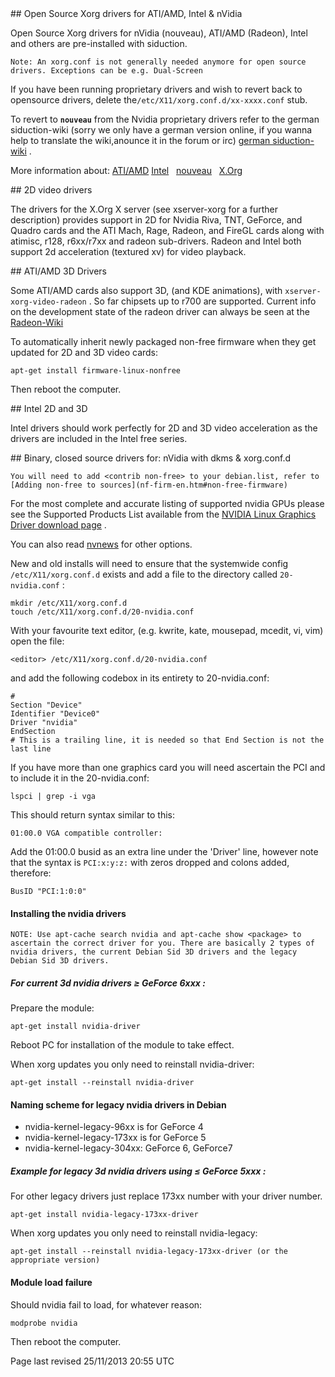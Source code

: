 <div id="main-page"></div>
<div class="divider" id="foss-xorg"></div>
## Open Source Xorg drivers for ATI/AMD, Intel &amp; nVidia

Open Source Xorg drivers for nVidia (nouveau), ATI/AMD (Radeon), Intel and others are pre-installed with siduction. 

`Note: An xorg.conf is not generally needed anymore for open source drivers. Exceptions can be e.g. Dual-Screen` 

If you have been running proprietary drivers and wish to revert back to opensource drivers, delete the`/etc/X11/xorg.conf.d/xx-xxxx.conf`  stub.

To revert to **`nouveau`**  from the Nvidia proprietary drivers refer to the german siduction-wiki (sorry we only have a german version online, if you wanna help to translate the wiki,anounce it in the forum or irc) [german siduction-wiki](http://wiki.siduction.de/index.php?title=Wie_entferne_ich_propriet%C3%A4re_nVidia-Treiber%3F) .

More information about:  [ATI/AMD](http://www.x.org/wiki/radeon)   [Intel](http://www.x.org/wiki/IntelGraphicsDriver)  &nbsp;  [nouveau](http://nouveau.freedesktop.org/wiki/FeatureMatrix)  &nbsp;  [X.Org](http://xorg.freedesktop.org) 

<div class="divider" id="x2d"></div>
## 2D video drivers

The drivers for the X.Org X server (see xserver-xorg for a further description) provides support in 2D for Nvidia Riva, TNT, GeForce, and Quadro cards and the ATI Mach, Rage, Radeon, and FireGL cards along with atimisc, r128, r6xx/r7xx and radeon sub-drivers. Radeon and Intel both support 2d acceleration (textured xv) for video playback.

<div class="divider" id="ati-3d"></div>
## ATI/AMD 3D Drivers

Some ATI/AMD cards also support 3D, (and KDE animations), with `xserver-xorg-video-radeon` . So far chipsets up to r700 are supported. Current info on the development state of the radeon driver can always be seen at the  [Radeon-Wiki](http://wiki.x.org/wiki/RadeonFeature) 

To automatically inherit newly packaged non-free firmware when they get updated for 2D and 3D video cards:

~~~  
apt-get install firmware-linux-nonfree  
~~~

Then reboot the computer.

<div class="divider" id="intel"></div>
## Intel 2D and 3D

Intel drivers should work perfectly for 2D and 3D video acceleration as the drivers are included in the Intel free series.

<div class="divider" id="nvidia"></div>
## Binary, closed source drivers for: nVidia with dkms &amp; xorg.conf.d

`You will need to add <contrib non-free> to your debian.list, refer to  [Adding non-free to sources](nf-firm-en.htm#non-free-firmware)` 

For the most complete and accurate listing of supported nvidia GPUs please see the Supported Products List available from the  [NVIDIA Linux Graphics Driver download page](http://www.nvidia.com/object/unix.html) .

You can also read  [nvnews](http://www.nvnews.net/vbulletin/showthread.php?t=122606)  for other options.

New and old installs will need to ensure that the systemwide config `/etc/X11/xorg.conf.d`  exists and add a file to the directory called `20-nvidia.conf`  : 

~~~  
mkdir /etc/X11/xorg.conf.d  
touch /etc/X11/xorg.conf.d/20-nvidia.conf  
~~~

With your favourite text editor, (e.g. kwrite, kate, mousepad, mcedit, vi, vim) open the file:

~~~  
<editor> /etc/X11/xorg.conf.d/20-nvidia.conf  
~~~

and add the following codebox in its entirety to 20-nvidia.conf:

~~~  
#  
Section "Device"  
Identifier "Device0"  
Driver "nvidia"  
EndSection  
# This is a trailing line, it is needed so that End Section is not the last line  
~~~

If you have more than one graphics card you will need ascertain the PCI and to include it in the 20-nvidia.conf:

~~~  
lspci | grep -i vga  
~~~

This should return syntax similar to this:

~~~  
01:00.0 VGA compatible controller:  
~~~

Add the 01:00.0 busid as an extra line under the 'Driver' line, however note that the syntax is `PCI:x:y:z:`  with zeros dropped and colons added, therefore:

~~~  
BusID "PCI:1:0:0"  
~~~

#### Installing the nvidia drivers

`NOTE: Use apt-cache search nvidia and apt-cache show <package> to ascertain the correct driver for you. There are basically 2 types of nvidia drivers, the current Debian Sid 3D drivers and the legacy Debian Sid 3D drivers.` 

##### For current 3d nvidia drivers &ge; GeForce 6xxx :

Prepare the module:

~~~  
apt-get install nvidia-driver  
~~~

Reboot PC for installation of the module to take effect.

When xorg updates you only need to reinstall nvidia-driver:

~~~  
apt-get install --reinstall nvidia-driver  
~~~

#### Naming scheme for legacy nvidia drivers in Debian

+ nvidia-kernel-legacy-96xx is for GeForce 4  
+ nvidia-kernel-legacy-173xx is for GeForce 5  
+ nvidia-kernel-legacy-304xx: GeForce 6, GeForce7  

##### Example for legacy 3d nvidia drivers using &le; GeForce 5xxx :

For other legacy drivers just replace 173xx number with your driver number.

~~~  
apt-get install nvidia-legacy-173xx-driver  
~~~

When xorg updates you only need to reinstall nvidia-legacy:

~~~  
apt-get install --reinstall nvidia-legacy-173xx-driver (or the appropriate version)  
~~~

#### Module load failure

Should nvidia fail to load, for whatever reason:

~~~  
modprobe nvidia  
~~~

Then reboot the computer.

<div id="rev">Page last revised 25/11/2013 20:55 UTC</div>

